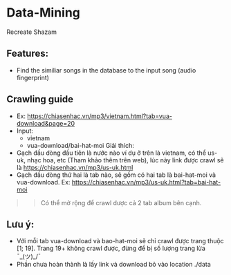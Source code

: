 # Data-Mining

Recreate Shazam

## Features:
- Find the similiar songs in the database to the input song (audio fingerprint)


## Crawling guide
- Ex: https://chiasenhac.vn/mp3/vietnam.html?tab=vua-download&page=20
- Input: 
  - vietnam
  - vua-download/bai-hat-moi
Giải thích:
- Gạch đầu dòng đầu tiên là nước nào ví dụ ở trên là vietnam, có thể us-uk, nhạc hoa, etc (Tham khảo thêm trên web), lúc này link được crawl sẽ là  https://chiasenhac.vn/mp3/us-uk.html
- Gạch đầu dòng thứ hai là tab nào, sẽ gồm có hai tab là bai-hat-moi và vua-download. Ex: https://chiasenhac.vn/mp3/us-uk.html?tab=bai-hat-moi

>> Có thể mở rộng để crawl dược cả 2 tab album bên cạnh.

## Lưu ý:
- Với mỗi tab vua-download và bao-hat-moi sẽ chỉ crawl được trang thuộc [1; 19]. Trang 19+ không crawl được, đừng để bị số lượng trang lừa ¯\_(ツ)_/¯
- Phần chưa hoàn thành là lấy link và download bỏ vào location ./data
